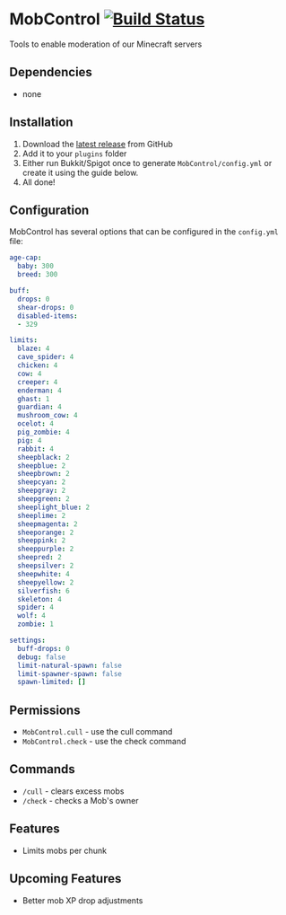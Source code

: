 # MobControl [![Build Status](https://travis-ci.org/the-obsidian/MobControl.svg?branch=master)](https://travis-ci.org/the-obsidian/MobControl)

Tools to enable moderation of our Minecraft servers

## Dependencies

* none

## Installation

1. Download the [latest release](https://github.com/the-obsidian/MobControl/releases) from GitHub
1. Add it to your `plugins` folder
1. Either run Bukkit/Spigot once to generate `MobControl/config.yml` or create it using the guide below.
1. All done!

## Configuration

MobControl has several options that can be configured in the `config.yml` file:

```yaml
age-cap:
  baby: 300
  breed: 300

buff:
  drops: 0
  shear-drops: 0
  disabled-items:
  - 329

limits:
  blaze: 4
  cave_spider: 4
  chicken: 4
  cow: 4
  creeper: 4
  enderman: 4
  ghast: 1
  guardian: 4
  mushroom_cow: 4
  ocelot: 4
  pig_zombie: 4
  pig: 4
  rabbit: 4
  sheepblack: 2
  sheepblue: 2
  sheepbrown: 2
  sheepcyan: 2
  sheepgray: 2
  sheepgreen: 2
  sheeplight_blue: 2
  sheeplime: 2
  sheepmagenta: 2
  sheeporange: 2
  sheeppink: 2
  sheeppurple: 2
  sheepred: 2
  sheepsilver: 2
  sheepwhite: 4
  sheepyellow: 2
  silverfish: 6
  skeleton: 4
  spider: 4
  wolf: 4
  zombie: 1

settings:
  buff-drops: 0
  debug: false
  limit-natural-spawn: false
  limit-spawner-spawn: false
  spawn-limited: []
```

## Permissions

* `MobControl.cull` - use the cull command
* `MobControl.check` - use the check command

## Commands

* `/cull` - clears excess mobs
* `/check` - checks a Mob's owner

## Features

* Limits mobs per chunk

## Upcoming Features

* Better mob XP drop adjustments
